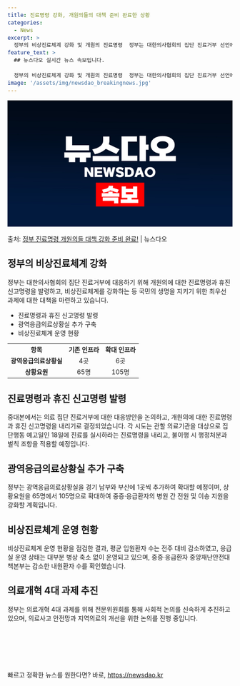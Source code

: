 ```yaml
---
title: 진료명령 강화, 개원의들의 대책 준비 완료한 상황
categories:
  - News
excerpt: >
  정부의 비상진료체계 강화 및 개원의 진료명령  정부는 대한의사협회의 집단 진료거부 선언에 대응해 개원의에 대…
feature_text: >
  ## 뉴스다오 실시간 뉴스 속보입니다.

  정부의 비상진료체계 강화 및 개원의 진료명령  정부는 대한의사협회의 집단 진료거부 선언에 대응해 개원의에 대…
image: '/assets/img/newsdao_breakingnews.jpg'
---
```


![뉴스다오 속보](/assets/img/newsdao_breakingnews.jpg)

<p>출처: <a href="https://newsdao.kr/4155" rel="dofollow">정부 진료명령 개원의들 대책 강화 준비 완료!</a> | 뉴스다오</p>

<h2 data-ke-size="size26">정부의 비상진료체계 강화</h2>
<p data-ke-size="size16">정부는 대한의사협회의 집단 진료거부에 대응하기 위해 개원의에 대한 진료명령과 휴진 신고명령을 발령하고, 비상진료체계를 강화하는 등 국민의 생명을 지키기 위한 최우선 과제에 대한 대책을 마련하고 있습니다.</p>
<ul>
  <li>진료명령과 휴진 신고명령 발령</li>
  <li>광역응급의료상황실 추가 구축</li>
  <li>비상진료체계 운영 현황</li>
</ul>
<table>
  <tr>
    <td style="text-align: center; height: 17px;"><b>항목</b></td>
    <td style="text-align: center; height: 17px;"><b>기존 인프라</b></td>
    <td style="text-align: center; height: 17px;"><b>확대 인프라</b></td>
  </tr>
  <tr>
    <td style="text-align: center; height: 17px;"><b>광역응급의료상황실</b></td>
    <td style="text-align: center; height: 17px;">4곳</td>
    <td style="text-align: center; height: 17px;">6곳</td>
  </tr>
  <tr>
    <td style="text-align: center; height: 17px;"><b>상황요원</b></td>
    <td style="text-align: center; height: 17px;">65명</td>
    <td style="text-align: center; height: 17px;">105명</td>
  </tr>
</table>

<h2 data-ke-size="size26">진료명령과 휴진 신고명령 발령</h2>
<p data-ke-size="size16">중대본에서는 의료 집단 진료거부에 대한 대응방안을 논의하고, 개원의에 대한 진료명령과 휴진 신고명령을 내리기로 결정되었습니다. 각 시도는 관할 의료기관을 대상으로 집단행동 예고일인 18일에 진료를 실시하라는 진료명령을 내리고, 불이행 시 행정처분과 벌칙 조항을 적용할 예정입니다.</p>

<h2 data-ke-size="size26">광역응급의료상황실 추가 구축</h2>
<p data-ke-size="size16">정부는 광역응급의료상황실을 경기 남부와 부산에 1곳씩 추가하여 확대할 예정이며, 상황요원을 65명에서 105명으로 확대하여 중증·응급환자의 병원 간 전원 및 이송 지원을 강화할 계획입니다.</p>

<h2 data-ke-size="size26">비상진료체계 운영 현황</h2>
<p data-ke-size="size16">비상진료체계 운영 현황을 점검한 결과, 평균 입원환자 수는 전주 대비 감소하였고, 응급실 운영 상태는 대부분 병상 축소 없이 운영되고 있으며, 중증·응급환자 중앙재난안전대책본부는 감소한 내원환자 수를 확인했습니다.</p>

<h2 data-ke-size="size26">의료개혁 4대 과제 추진</h2>
<p data-ke-size="size16">정부는 의료개혁 4대 과제를 위해 전문위원회를 통해 사회적 논의를 신속하게 추진하고 있으며, 의료사고 안전망과 지역의료의 개선을 위한 논의를 진행 중입니다.</p>
<p data-ke-size="size16">&nbsp;</p>
<p data-ke-size="size16">&nbsp;</p>
<p data-ke-size="size16">&nbsp;</p> 

빠르고 정확한 뉴스를 원한다면? 바로, <a href="https://newsdao.kr" rel="dofollow">https://newsdao.kr</a>


